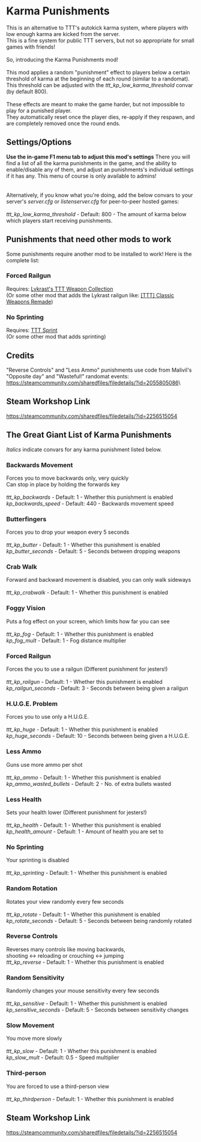 # Karma Punishments

This is an alternative to TTT's autokick karma system, where players with low enough karma are kicked from the server.\
This is a fine system for public TTT servers, but not so appropriate for small games with friends!\
\
So, introducing the Karma Punishments mod!\
\
This mod applies a random "punishment" effect to players below a certain threshold of karma at the beginning of each round (similar to a randomat).\
This threshold can be adjusted with the *ttt_kp_low_karma_threshold* convar (by default 800).\
\
These effects are meant to make the game harder, but not impossible to play for a punished player.\
They automatically reset once the player dies, re-apply if they respawn, and are completely removed once the round ends.

## Settings/Options

**Use the in-game F1 menu tab to adjust this mod's settings**
There you will find a list of all the karma punishments in the game, and the ability to enable/disable any of them, and adjust an punishments's individual settings if it has any. This menu of course is only available to admins!\
\
\
Alternatively, if you know what you're doing, add the below convars to your server's *server.cfg* or *listenserver.cfg* for peer-to-peer hosted games:\
\
*ttt_kp_low_karma_threshold* - Default: 800 - The amount of karma below which players start receiving punishments.

## Punishments that need other mods to work

Some punishments require another mod to be installed to work! Here is the complete list:

### Forced Railgun

Requires: [Lykrast's TTT Weapon Collection](https://steamcommunity.com/sharedfiles/filedetails/?id=337994500)\
(Or some other mod that adds the Lykrast railgun like: [[TTT] Classic Weapons Remade](https://steamcommunity.com/sharedfiles/filedetails/?id=3573096208))

### No Sprinting

Requires: [TTT Sprint](https://steamcommunity.com/sharedfiles/filedetails/?id=933056549)\
(Or some other mod that adds sprinting)

## Credits

"Reverse Controls" and "Less Ammo" punishments use code from Malivil's "Opposite day" and "Wasteful!" randomat events:\
<https://steamcommunity.com/sharedfiles/filedetails/?id=2055805086>\

## Steam Workshop Link

<https://steamcommunity.com/sharedfiles/filedetails/?id=2256515054>

## The Great Giant List of Karma Punishments

*Italics* indicate convars for any karma punishment listed below.

### Backwards Movement

Forces you to move backwards only, very quickly\
Can stop in place by holding the forwards key\
\
*ttt_kp_backwards* - Default: 1 - Whether this punishment is enabled\
*kp_backwards_speed* - Default: 440 - Backwards movement speed

### Butterfingers

Forces you to drop your weapon every 5 seconds\
\
*ttt_kp_butter* - Default: 1 - Whether this punishment is enabled\
*kp_butter_seconds* - Default: 5 - Seconds between dropping weapons

### Crab Walk

Forward and backward movement is disabled, you can only walk sideways\
\
*ttt_kp_crabwalk* - Default: 1 - Whether this punishment is enabled

### Foggy Vision

Puts a fog effect on your screen, which limits how far you can see\
\
*ttt_kp_fog* - Default: 1 - Whether this punishment is enabled\
*kp_fog_mult* - Default: 1 - Fog distance multiplier

### Forced Railgun

Forces the you to use a railgun (Different punishment for jesters!)\
\
*ttt_kp_railgun* - Default: 1 - Whether this punishment is enabled\
*kp_railgun_seconds* - Default: 3 - Seconds between being given a railgun

### H.U.G.E. Problem

Forces you to use only a H.U.G.E.\
\
*ttt_kp_huge* - Default: 1 - Whether this punishment is enabled\
*kp_huge_seconds* - Default: 10 - Seconds between being given a H.U.G.E.

### Less Ammo

Guns use more ammo per shot\
\
*ttt_kp_ammo* - Default: 1 - Whether this punishment is enabled\
*kp_ammo_wasted_bullets* - Default: 2 - No. of extra bullets wasted

### Less Health

Sets your health lower (Different punishment for jesters!)\
\
*ttt_kp_health* - Default: 1 - Whether this punishment is enabled\
*kp_health_amount* - Default: 1 - Amount of health you are set to

### No Sprinting

Your sprinting is disabled\
\
*ttt_kp_sprinting* - Default: 1 - Whether this punishment is enabled

### Random Rotation

Rotates your view randomly every few seconds\
\
*ttt_kp_rotate* - Default: 1 - Whether this punishment is enabled\
*kp_rotate_seconds* - Default: 5 - Seconds between being randomly rotated

### Reverse Controls

Reverses many controls like moving backwards,\
shooting <-> reloading or crouching <-> jumping
\
*ttt_kp_reverse* - Default: 1 - Whether this punishment is enabled

### Random Sensitivity

Randomly changes your mouse sensitivity every few seconds\
\
*ttt_kp_sensitive* - Default: 1 - Whether this punishment is enabled\
*kp_sensitive_seconds* - Default: 5 - Seconds between sensitivity changes

### Slow Movement

You move more slowly\
\
*ttt_kp_slow* - Default: 1 - Whether this punishment is enabled\
*kp_slow_mult* - Default: 0.5 - Speed multiplier

### Third-person

You are forced to use a third-person view\
\
*ttt_kp_thirdperson* - Default: 1 - Whether this punishment is enabled

## Steam Workshop Link

<https://steamcommunity.com/sharedfiles/filedetails/?id=2256515054>
